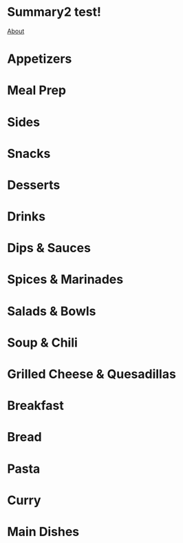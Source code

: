 # Summary2 test!

[About](./src/recipes/about.md)

# Appetizers


# Meal Prep


# Sides


# Snacks


# Desserts


# Drinks


# Dips & Sauces


# Spices & Marinades


# Salads & Bowls


# Soup & Chili


# Grilled Cheese & Quesadillas


# Breakfast


# Bread


# Pasta


# Curry


# Main Dishes

